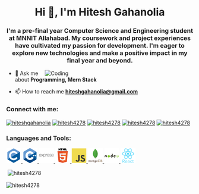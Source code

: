 <h1 align="center">Hi 👋, I'm Hitesh Gahanolia</h1>
<h3 align="center">I'm a pre-final year Computer Science and Engineering student at MNNIT Allahabad. My coursework and project experiences have cultivated my passion for development. I'm eager to explore new technologies and make a positive impact in my final year and beyond.</h3>

<img align="right" alt="Coding" width="400" src="https://cdn.dribbble.com/users/1162077/screenshots/3848914/programmer.gif">
<!-- <p align="left"> <img src="https://komarev.com/ghpvc/?username=hitesh4278&label=Profile%20views&color=0e75b6&style=flat" alt="hitesh4278" /> </p> -->

- 💬 Ask me about **Programming, Mern Stack**

- 📫 How to reach me **hiteshgahanolia@gmail.com**

<h3 align="left">Connect with me:</h3>
<p align="left">
<a href="https://linkedin.com/in/hiteshgahanolia" target="blank"><img align="center" src="https://raw.githubusercontent.com/rahuldkjain/github-profile-readme-generator/master/src/images/icons/Social/linked-in-alt.svg" alt="hiteshgahanolia" height="30" width="40" /></a>
<a href="https://www.codechef.com/users/hitesh4278" target="blank"><img align="center" src="https://cdn.jsdelivr.net/npm/simple-icons@3.1.0/icons/codechef.svg" alt="hitesh4278" height="30" width="40" /></a>
<a href="https://codeforces.com/profile/hitesh4278" target="blank"><img align="center" src="https://raw.githubusercontent.com/rahuldkjain/github-profile-readme-generator/master/src/images/icons/Social/codeforces.svg" alt="hitesh4278" height="30" width="40" /></a>
<a href="https://www.leetcode.com/hitesh4278" target="blank"><img align="center" src="https://raw.githubusercontent.com/rahuldkjain/github-profile-readme-generator/master/src/images/icons/Social/leet-code.svg" alt="hitesh4278" height="30" width="40" /></a>
<a href="https://auth.geeksforgeeks.org/user/hitesh4278" target="blank"><img align="center" src="https://raw.githubusercontent.com/rahuldkjain/github-profile-readme-generator/master/src/images/icons/Social/geeks-for-geeks.svg" alt="hitesh4278" height="30" width="40" /></a>
</p>

<h3 align="left">Languages and Tools:</h3>
<p align="left"> <a href="https://www.cprogramming.com/" target="_blank" rel="noreferrer"> <img src="https://raw.githubusercontent.com/devicons/devicon/master/icons/c/c-original.svg" alt="c" width="40" height="40"/> </a> <a href="https://www.w3schools.com/cpp/" target="_blank" rel="noreferrer"> <img src="https://raw.githubusercontent.com/devicons/devicon/master/icons/cplusplus/cplusplus-original.svg" alt="cplusplus" width="40" height="40"/> </a> <a href="https://expressjs.com" target="_blank" rel="noreferrer"> <img src="https://raw.githubusercontent.com/devicons/devicon/master/icons/express/express-original-wordmark.svg" alt="express" width="40" height="40"/> </a> <a href="https://www.w3.org/html/" target="_blank" rel="noreferrer"> <img src="https://raw.githubusercontent.com/devicons/devicon/master/icons/html5/html5-original-wordmark.svg" alt="html5" width="40" height="40"/> </a> <a href="https://developer.mozilla.org/en-US/docs/Web/JavaScript" target="_blank" rel="noreferrer"> <img src="https://raw.githubusercontent.com/devicons/devicon/master/icons/javascript/javascript-original.svg" alt="javascript" width="40" height="40"/> </a> <a href="https://www.mongodb.com/" target="_blank" rel="noreferrer"> <img src="https://raw.githubusercontent.com/devicons/devicon/master/icons/mongodb/mongodb-original-wordmark.svg" alt="mongodb" width="40" height="40"/> </a> <a href="https://nodejs.org" target="_blank" rel="noreferrer"> <img src="https://raw.githubusercontent.com/devicons/devicon/master/icons/nodejs/nodejs-original-wordmark.svg" alt="nodejs" width="40" height="40"/> </a> <a href="https://reactjs.org/" target="_blank" rel="noreferrer"> <img src="https://raw.githubusercontent.com/devicons/devicon/master/icons/react/react-original-wordmark.svg" alt="react" width="40" height="40"/> </a> </p>

<p>&nbsp;<img align="center" src="https://github-readme-stats.vercel.app/api?username=hitesh4278&show_icons=true&locale=en" alt="hitesh4278" /></p>

<p><img align="center" src="https://github-readme-streak-stats.herokuapp.com/?user=hitesh4278&" alt="hitesh4278" /></p>
